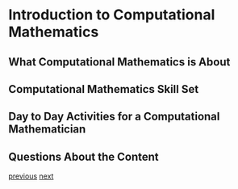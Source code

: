 # Introduction to Computational Mathematics

## What Computational Mathematics is About

## Computational Mathematics Skill Set

## Day to Day Activities for a Computational Mathematician 

## Questions About the Content

[previous](./contentFile01) [next](./contentFile02)
